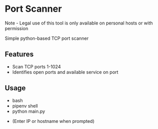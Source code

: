 # Port Scanner
Note - Legal use of this tool is only available on personal hosts or with permission

Simple python-based TCP port scanner

## Features
- Scan TCP ports 1-1024
- Identifies open ports and available service on port

## Usage
- bash
- pipenv shell
- python main.py
* (Enter IP or hostname when prompted)
